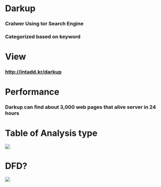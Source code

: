 # Darkup 
### <p>Cralwer Using tor Search Engine</p>
### <p>Categorized based on keyword</p>

# View
### http://intadd.kr/darkup


# Performance
### Darkup can find about 3,000 web pages that alive server in 24 hours


# Table of Analysis type
<img src="http://intadd.kr/darkup/image/t.png">


# DFD?
<img src="http://intadd.kr/darkup/image/p.png">
